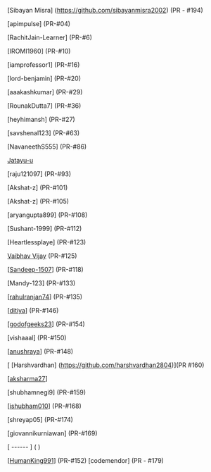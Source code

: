 [Sibayan Misra] (https://github.com/sibayanmisra2002) (PR - #194)

[apimpulse] (PR-#04)

[RachitJain-Learner] (PR-#6)

[IROMI1960] (PR-#10)

[iamprofessor1] (PR-#16)

[lord-benjamin] (PR-#20)

[aaakashkumar] (PR-#29)

[RounakDutta7] (PR-#36)

[heyhimansh] (PR-#27)

[savshenal123] (PR-#63)

[NavaneethS555] (PR-#86)

[Jatayu-u](PR-#95,PR-#62)

[raju121097] (PR-#93)

[Akshat-z] (PR-#101)

[Akshat-z] (PR-#105)

[aryangupta899] (PR-#108)

[Sushant-1999] (PR-#112)

[Heartlessplaye] (PR-#123)

[Vaibhav Vijay](https://github.com/vaibhavvijay9) (PR-#125)

[[Sandeep-1507](https://github.com/Sandeep-1507)] (PR-#118)

[Mandy-123] (PR-#133)

[[rahulranjan74](https://github.com/rahulranjan74)] (PR-#135)

[[ditiya](https://github.com/ditiya)] (PR-#146)

[[godofgeeks23](https://github.com/godofgeeks23)] (PR-#154)

[vishaaal] (PR-#150)

[[anushraya](https://github.com/anushraya)] (PR-#148)

[ [Harshvardhan] (https://github.com/harshvardhan2804)](PR #160)

[[aksharma27](https://github.com/aksharma27)]

[shubhamnegi9] (PR-#159)

[[ishubham010](https://github.com/ishubham010)] (PR-#168)

[shreyap05] (PR-#174)

[giovannikurniawan] (PR-#169)

[   ------ ] ( )

[[HumanKing991](https://github.com/HumanKing991)] (PR-#152)
[codemendor] (PR - #179)
